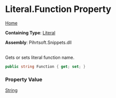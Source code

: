 # Literal\.Function Property

[Home](../../../../README.md)

**Containing Type**: [Literal](../README.md)

**Assembly**: Pihrtsoft\.Snippets\.dll

\
Gets or sets literal function name\.

```csharp
public string Function { get; set; }
```

### Property Value

[String](https://docs.microsoft.com/en-us/dotnet/api/system.string)

